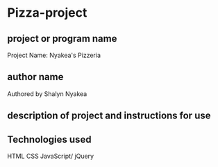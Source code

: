 # Pizza-project

## project or program name
Project Name: Nyakea's Pizzeria

## author name
Authored by Shalyn Nyakea

## description of project and instructions for use


## Technologies used
HTML
CSS
JavaScript/ jQuery